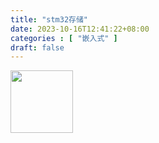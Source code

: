 ```yaml
---
title: "stm32存储"
date: 2023-10-16T12:41:22+08:00
categories : [ "嵌入式" ]
draft: false
---
```


<img src="/img/嵌入式/存储器映像.png" data-fancybox="gallery" width="100" height="100" data-width="2000" data-height="1000">
</br>

